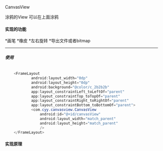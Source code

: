 CanvasView

涂鸦的View 可以在上面涂鸦

#### 实现的功能
*画笔
*橡皮
*左右旋转
*导出文件或者bitmap


*******

##### 使用

```java

    <FrameLayout
            android:layout_width="0dp"
            android:layout_height="0dp"
            android:background="@color/c_2b2b2b"
            app:layout_constraintLeft_toLeftOf="parent"
            app:layout_constraintTop_toTopOf="parent"
            app:layout_constraintRight_toRightOf="parent"
            app:layout_constraintBottom_toBottomOf="parent">
            <com.cyy.canvasview.CanvasView
                android:id="@+id/canvasView"
                android:layout_width="match_parent"
                android:layout_height="match_parent"
                />
    </FrameLayout>


```

#### 实现原理